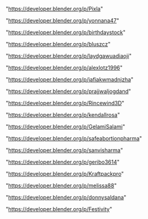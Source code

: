 "https://developer.blender.org/p/Pixla"

"https://developer.blender.org/p/yonnana47"

"https://developer.blender.org/p/birthdaystock"

"https://developer.blender.org/p/bluszcz"

"https://developer.blender.org/p/laydgawuadiaoji"

"https://developer.blender.org/p/alexlotz1996"

"https://developer.blender.org/p/jafiakwmadnjzha"

"https://developer.blender.org/p/prajjwaljogdand"

"https://developer.blender.org/p/Rincewind3D"

"https://developer.blender.org/p/kendallrosa"

"https://developer.blender.org/p/GelamiSalami"

"https://developer.blender.org/p/safeabortionpharma"

"https://developer.blender.org/p/sanvisharma"

"https://developer.blender.org/p/geribo3614"

"https://developer.blender.org/p/Kraftpackpro"

"https://developer.blender.org/p/melissa88"

"https://developer.blender.org/p/donnysaldana"

"https://developer.blender.org/p/Festivity"

